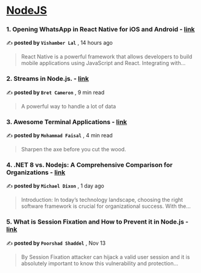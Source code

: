 
<h1><a href=https://medium.com/tag/nodejs/recommended target="_blank" rel="noopener noreferrer">NodeJS</a></h1>
<h3>1. Opening WhatsApp in React Native for iOS and Android - <a href=https://medium.com/@vishamberlal/opening-whatsapp-in-react-native-for-ios-and-android-3504aae4ca26?source=tag_recommended_feed---------0-84----------nodejs----------c9aadd37_f5a2_4cf8_9465_45c22e3d1cc3------- target="_blank" rel="noopener noreferrer">link</a></h3>

✍️ **posted by `Vishamber Lal`** <date> , 14 hours ago</date>

<blockquote>React Native is a powerful framework that allows developers to build mobile applications using JavaScript and React. Integrating with…</blockquote>

<h3>2. Streams in Node.js. - <a href=https://medium.com/gitconnected/an-introduction-to-streams-in-node-js-e021650f0440?source=tag_recommended_feed---------1-107----------nodejs----------c9aadd37_f5a2_4cf8_9465_45c22e3d1cc3------- target="_blank" rel="noopener noreferrer">link</a></h3>

✍️ **posted by `Bret Cameron`** <date> , 9 min read</date>

<blockquote>A powerful way to handle a lot of data</blockquote>

<h3>3. Awesome Terminal Applications - <a href=https://medium.com/gitconnected/awesome-terminal-applications-e4a06022dffa?source=tag_recommended_feed---------2-85----------nodejs----------c9aadd37_f5a2_4cf8_9465_45c22e3d1cc3------- target="_blank" rel="noopener noreferrer">link</a></h3>

✍️ **posted by `Mohammad Faisal`** <date> , 4 min read</date>

<blockquote>Sharpen the axe before you cut the wood.</blockquote>

<h3>4. .NET 8 vs. Nodejs: A Comprehensive Comparison for Organizations - <a href=https://medium.com/the-eldest-millenial/net-8-vs-latest-node-js-a-comprehensive-comparison-for-organizations-d3909ecefe40?source=tag_recommended_feed---------3-84----------nodejs----------c9aadd37_f5a2_4cf8_9465_45c22e3d1cc3------- target="_blank" rel="noopener noreferrer">link</a></h3>

✍️ **posted by `Michael Dixon`** <date> , 1 day ago</date>

<blockquote>Introduction:
In today’s technology landscape, choosing the right software framework is crucial for organizational success. With the…</blockquote>

<h3>5. What is Session Fixation and How to Prevent it in Node.js - <a href=https://medium.com/gitconnected/what-is-session-fixation-and-how-to-prevent-it-in-node-js-03580b6acd67?source=tag_recommended_feed---------4-107----------nodejs----------c9aadd37_f5a2_4cf8_9465_45c22e3d1cc3------- target="_blank" rel="noopener noreferrer">link</a></h3>

✍️ **posted by `Poorshad Shaddel`** <date> , Nov 13</date>

<blockquote>By Session Fixation attacker can hijack a valid user session and it is absolutely important to know this vulnerability and protection…</blockquote>


